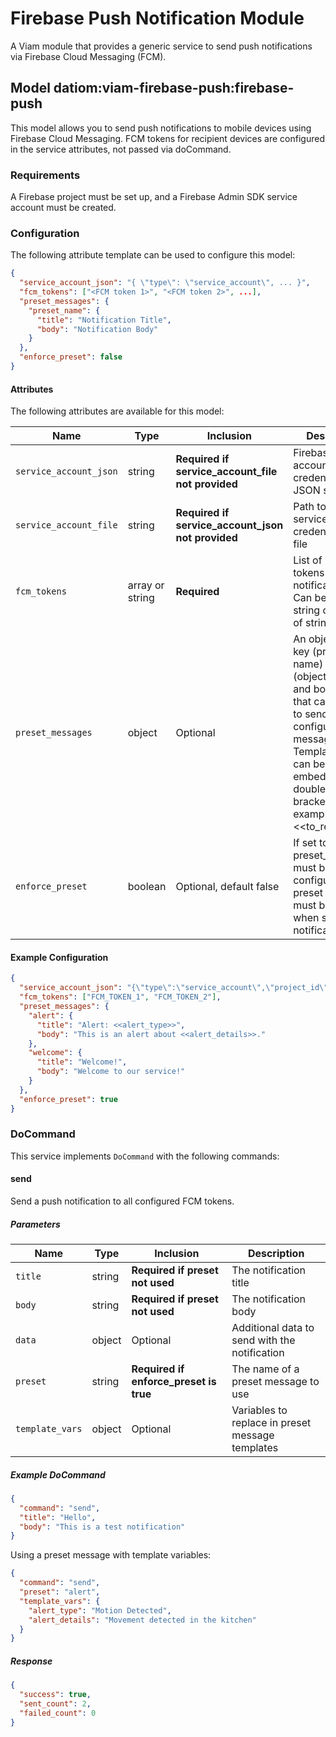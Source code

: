 # Firebase Push Notification Module

A Viam module that provides a generic service to send push notifications via Firebase Cloud Messaging (FCM).

## Model datiom:viam-firebase-push:firebase-push

This model allows you to send push notifications to mobile devices using Firebase Cloud Messaging. FCM tokens for recipient devices are configured in the service attributes, not passed via doCommand.

### Requirements

A Firebase project must be set up, and a Firebase Admin SDK service account must be created.

### Configuration

The following attribute template can be used to configure this model:

```json
{
  "service_account_json": "{ \"type\": \"service_account\", ... }",
  "fcm_tokens": ["<FCM token 1>", "<FCM token 2>", ...],
  "preset_messages": {
    "preset_name": {
      "title": "Notification Title",
      "body": "Notification Body"
    }
  },
  "enforce_preset": false
}
```

#### Attributes

The following attributes are available for this model:

| Name                   | Type             | Inclusion               | Description                                                                                                                                                                                |
|------------------------|------------------|-------------------------|--------------------------------------------------------------------------------------------------------------------------------------------------------------------------------------------|
| `service_account_json` | string           | **Required if service_account_file not provided** | Firebase service account JSON credentials as a JSON string                                                                                                                              |
| `service_account_file` | string           | **Required if service_account_json not provided** | Path to Firebase service account credentials JSON file                                                                                                                               |
| `fcm_tokens`           | array or string  | **Required**            | List of FCM tokens to send notifications to. Can be a single string or an array of strings.                                                                                                 |
| `preset_messages`      | object           | Optional                | An object with key (preset name) and value (object with title and body) pairs that can be used to send pre-configured messages. Template strings can be embedded within double angle brackets, for example: <<to_replace>> |
| `enforce_preset`       | boolean          | Optional, default false | If set to true, preset_messages must be configured and a preset message must be selected when sending a notification.                                                                       |

#### Example Configuration

```json
{
  "service_account_json": "{\"type\":\"service_account\",\"project_id\":\"your-project-id\",\"private_key_id\":\"your-private-key-id\",\"private_key\":\"-----BEGIN PRIVATE KEY-----\\nYour Private Key\\n-----END PRIVATE KEY-----\\n\",\"client_email\":\"firebase-adminsdk-xxxxx@your-project-id.iam.gserviceaccount.com\",\"client_id\":\"your-client-id\",\"auth_uri\":\"https://accounts.google.com/o/oauth2/auth\",\"token_uri\":\"https://oauth2.googleapis.com/token\",\"auth_provider_x509_cert_url\":\"https://www.googleapis.com/oauth2/v1/certs\",\"client_x509_cert_url\":\"https://www.googleapis.com/robot/v1/metadata/x509/firebase-adminsdk-xxxxx%40your-project-id.iam.gserviceaccount.com\",\"universe_domain\":\"googleapis.com\"}",
  "fcm_tokens": ["FCM_TOKEN_1", "FCM_TOKEN_2"],
  "preset_messages": {
    "alert": {
      "title": "Alert: <<alert_type>>",
      "body": "This is an alert about <<alert_details>>."
    },
    "welcome": {
      "title": "Welcome!",
      "body": "Welcome to our service!"
    }
  },
  "enforce_preset": true
}
```

### DoCommand

This service implements `DoCommand` with the following commands:

#### send

Send a push notification to all configured FCM tokens.

##### Parameters

| Name              | Type   | Inclusion                                | Description                                                         |
|-------------------|--------|------------------------------------------|---------------------------------------------------------------------|
| `title`           | string | **Required if preset not used**          | The notification title                                              |
| `body`            | string | **Required if preset not used**          | The notification body                                               |
| `data`            | object | Optional                                 | Additional data to send with the notification                        |
| `preset`          | string | **Required if enforce_preset is true**   | The name of a preset message to use                                 |
| `template_vars`   | object | Optional                                 | Variables to replace in preset message templates                     |

##### Example DoCommand

```json
{
  "command": "send",
  "title": "Hello",
  "body": "This is a test notification"
}
```

Using a preset message with template variables:

```json
{
  "command": "send",
  "preset": "alert",
  "template_vars": {
    "alert_type": "Motion Detected",
    "alert_details": "Movement detected in the kitchen"
  }
}
```

##### Response

```json
{
  "success": true,
  "sent_count": 2,
  "failed_count": 0
}
```
